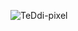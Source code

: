 <p>
  <img src="https://github-readme-stats-git-masterrstaa-rickstaa.vercel.app/api/top-langs?username=TeDdi-pixel&token=YOUR_PAT_HERE&show_icons=true&locale=en&layout=compact&text_color=9d4c74&title_color=9d4c74&bg_color=f3d1cf&border_color=a891c5" alt="TeDdi-pixel" />
</p>
